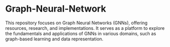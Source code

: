 # Graph-Neural-Network
This repository focuses on Graph Neural Networks (GNNs), offering resources, research, and implementations. It serves as a platform to explore the fundamentals and applications of GNNs in various domains, such as graph-based learning and data representation.
